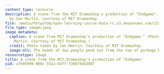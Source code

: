 ```yaml
---
content_type: resource
description: A scene from the MIT Dramashop's production of "Endgame". Photo taken
  by Ian Martin. Courtesy of MIT Dramashop.
file: /media/https%3A/open-learning-course-data-rc.s3.amazonaws.com/21m-710-script-analysis-fall-2011/a7b95908860c552a83ff738878453987_21m-710f11.jpg
file_type: image/jpeg
image_metadata:
  caption: A scene from MIT Dramashop's production of "Endgame." (Photo taken by Ian
    Martin. Courtesy of MIT Dramashop.)
  credit: Photo taken by Ian Martin. Courtesy of MIT Dramashop.
  image-alt: The heads of two people peek out from the top of garbage bins.
resourcetype: Image
title: A scene from the MIT Dramashop's production of "Endgame"
uid: a7b95908-860c-552a-83ff-738878453987
---
```

